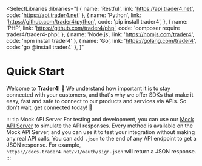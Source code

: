 
<SelectLibraries :libraries="[
                {
                name: 'Restful',
                link: 'https://api.trader4.net',
                code: 'https://api.trader4.net'
                },
                {
                name: 'Python',
                link: 'https://github.com/trader4/python',
                code: 'pip install trader4',
                },
                {
                name: 'PHP',
                link: 'https://github.com/trader4/php',
                code: 'composer require trader4/trader4-php',
                },
                { name: 'Node.js', link: 'https://npmjs.com/trader4', code: 'npm install trader4' },
                { name: 'Go', link: 'https://golang.com/trader4', code: 'go @install trader4' },
        ]"
>

# Quick Start

Welcome to **Trader4**! 🎉 We understand how important it is to stay connected with your customers, and that's why we offer SDKs that make it easy, fast and safe to connect to our products and services via APIs. So don't wait, get connected today! 🤝

::: tip Mock API Server
For testing and development, you can use our [Mock API Server](https://docs.trader4.net/v1/oauth/sign.json) to simulate the API responses.
Every method is available on the Mock API Server, and you can use it to test your integration without making any real API calls.
You can add `.json` to the end of any API endpoint to get a JSON response. For example, `https://docs.trader4.net/v1/oauth/sign.json` will return a JSON response.
:::

</SelectLibraries>